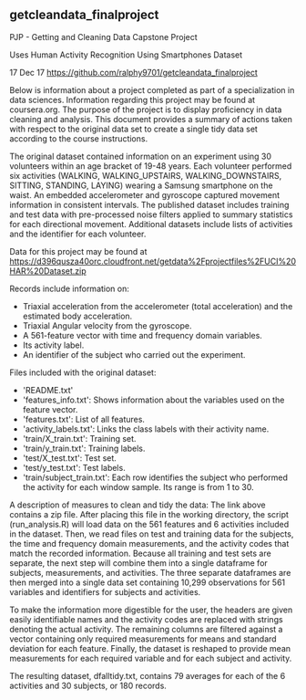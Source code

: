 ## getcleandata_finalproject

PJP - Getting and Cleaning Data Capstone Project

Uses Human Activity Recognition Using Smartphones Dataset

17 Dec 17
https://github.com/ralphy9701/getcleandata_finalproject

Below is information about a project completed as part of a specialization in data sciences. Information regarding this project may be found at coursera.org. The purpose of the project is to display proficiency in data cleaning and analysis. This document provides a summary of actions taken with respect to the original data set to create a single tidy data set according to the course instructions.

The original dataset contained information on an experiment using 30 volunteers within an age bracket of 19-48 years. Each volunteer performed six activities (WALKING, WALKING_UPSTAIRS, WALKING_DOWNSTAIRS, SITTING, STANDING, LAYING) wearing a Samsung smartphone on the waist. An embedded accelerometer and gyroscope captured movement information in consistent intervals. The published dataset includes training and test data with pre-processed noise filters applied to summary statistics for each directional movement. Additional datasets include lists of activities and the identifier for each volunteer.

Data for this project may be found at https://d396qusza40orc.cloudfront.net/getdata%2Fprojectfiles%2FUCI%20HAR%20Dataset.zip


Records include information on:
- Triaxial acceleration from the accelerometer (total acceleration) and the estimated body acceleration.
- Triaxial Angular velocity from the gyroscope. 
- A 561-feature vector with time and frequency domain variables. 
- Its activity label. 
- An identifier of the subject who carried out the experiment.

Files included with the original dataset:
- 'README.txt'
- 'features_info.txt': Shows information about the variables used on the feature vector.
- 'features.txt': List of all features.
- 'activity_labels.txt': Links the class labels with their activity name.
- 'train/X_train.txt': Training set.
- 'train/y_train.txt': Training labels.
- 'test/X_test.txt': Test set.
- 'test/y_test.txt': Test labels.
- 'train/subject_train.txt': Each row identifies the subject who performed the activity for each window sample. Its range is from 1 to 30. 

A description of measures to clean and tidy the data:
The link above contains a zip file. After placing this file in the working directory, the script (run_analysis.R) will load data on the 561 features and 6 activities included in the dataset. Then, we read files on test and training data for the subjects, the time and frequency domain measurements, and the activity codes that match the recorded information. Because all training and test sets are separate, the next step will combine them into a single dataframe for subjects, measurements, and activities. The three separate dataframes are then merged into a single data set containing 10,299 observations for 561 variables and identifiers for subjects and activities.

To make the information more digestible for the user, the headers are given easily identifiable names and the activity codes are replaced with strings denoting the actual activity. The remaining columns are filtered against a vector containing only required measurements for means and standard deviation for each feature. Finally, the dataset is reshaped to provide mean measurements for each required variable and for each subject and activity.

The resulting dataset, dfalltidy.txt, contains 79 averages for each of the 6 activities and 30 subjects, or 180 records.
